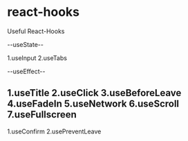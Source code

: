 # react-hooks

Useful React-Hooks

--useState--

1.useInput
2.useTabs

--useEffect--

1.useTitle
2.useClick
3.useBeforeLeave
4.useFadeIn
5.useNetwork
6.useScroll
7.useFullscreen
--
1.useConfirm
2.usePreventLeave
